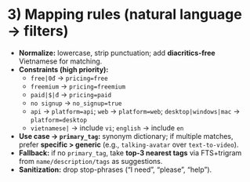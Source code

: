 # 3) Mapping rules (natural language → filters)
- **Normalize:** lowercase, strip punctuation; add **diacritics-free** Vietnamese for matching.
- **Constraints (high priority):**
  - `free|0đ` → `pricing=free`
  - `freemium` → `pricing=freemium`
  - `paid|$|đ` → `pricing=paid`
  - `no signup` → `no_signup=true`
  - `api` → `platform=api`; `web` → `platform=web`; `desktop|windows|mac` → `platform=desktop`
  - `vietnamese|` → include `vi`; `english` → include `en`
- **Use case → `primary_tag`:** synonym dictionary; if multiple matches, prefer **specific > generic** (e.g., `talking-avatar` over `text-to-video`).
- **Fallback:** if no `primary_tag`, take **top-3 nearest tags** via FTS+trigram from `name/description/tags` as suggestions.
- **Sanitization:** drop stop-phrases (“I need”, “please”, “help”).
